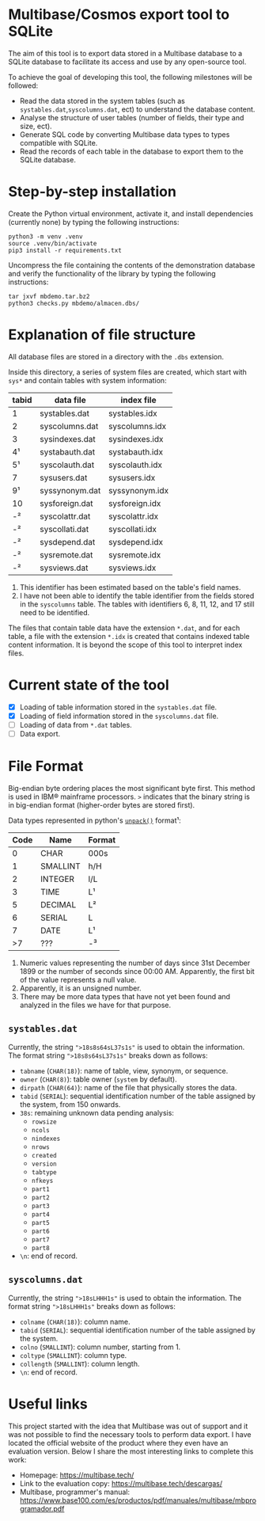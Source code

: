 # Multibase/Cosmos export tool to SQLite

The aim of this tool is to export data stored in a Multibase database to a SQLite database to facilitate its access and use by any open-source tool.

To achieve the goal of developing this tool, the following milestones will be followed:

- Read the data stored in the system tables (such as `systables.dat`,`syscolumns.dat`, ect) to understand the database content.
- Analyse the structure of user tables (number of fields, their type and size, ect).
- Generate SQL code by converting Multibase data types to types compatible with SQLite.
- Read the records of each table in the database to export them to the SQLite database.

# Step-by-step installation

Create the Python virtual environment, activate it, and install dependencies (currently none) by typing the following instructions:

    python3 -m venv .venv
    source .venv/bin/activate
    pip3 install -r requirements.txt

Uncompress the file containing the contents of the demonstration database and verify the functionality of the library by typing the following instructions:

    tar jxvf mbdemo.tar.bz2
    python3 checks.py mbdemo/almacen.dbs/

# Explanation of file structure

All database files are stored in a directory with the `.dbs` extension. 

Inside this directory, a series of system files are created, which start with `sys*` and contain tables with system information:

| tabid | data file      | index file     |
|-------|----------------|----------------|
| 1     | systables.dat  | systables.idx  |
| 2     | syscolumns.dat | syscolumns.idx |
| 3     | sysindexes.dat | sysindexes.idx |
| 4¹    | systabauth.dat | systabauth.idx |
| 5¹    | syscolauth.dat | syscolauth.idx |
| 7     | sysusers.dat   | sysusers.idx   |
| 9¹    | syssynonym.dat | syssynonym.idx |
| 10    | sysforeign.dat | sysforeign.idx |
| -²    | syscolattr.dat | syscolattr.idx |
| -²    | syscollati.dat | syscollati.idx |
| -²    | sysdepend.dat  | sysdepend.idx  |
| -²    | sysremote.dat  | sysremote.idx  |
| -²    | sysviews.dat   | sysviews.idx   |

1. This identifier has been estimated based on the table's field names.
2. I have not been able to identify the table identifier from the fields stored in the `syscolumns` table. The tables with identifiers 6, 8, 11, 12, and 17 still need to be identified.

The files that contain table data have the extension `*.dat`, and for each table, a file with the extension `*.idx` is created that contains indexed table content information. It is beyond the scope of this tool to interpret index files.

# Current state of the tool

- [x] Loading of table information stored in the `systables.dat` file.
- [x] Loading of field information stored in the `syscolumns.dat` file.
- [ ] Loading of data from `*.dat` tables.
- [ ] Data export.

# File Format
Big-endian byte ordering places the most significant byte first. This method is used in IBM® mainframe processors. `>` indicates that the binary string is in big-endian format (higher-order bytes are stored first).

Data types represented in python's [`unpack()`](https://docs.python.org/3/library/struct.html#format-characters) format¹:

| Code | Name       | Format |
|------|------------|--------|
| 0    | CHAR       | 000s   |
| 1    | SMALLINT   | h/H    |
| 2    | INTEGER    | l/L    |
| 3    | TIME       | L¹     |
| 5    | DECIMAL    | L²     |
| 6    | SERIAL     | L      |
| 7    | DATE       | L¹     |
| >7   | ???        | -³     |

1. Numeric values representing the number of days since 31st December 1899 or the number of seconds since 00:00 AM. Apparently, the first bit of the value represents a null value.
2. Apparently, it is an unsigned number.
3. There may be more data types that have not yet been found and analyzed in the files we have for that purpose.

## `systables.dat`
Currently, the string `">18s8s64sL37s1s"` is used to obtain the information. The format string `">18s8s64sL37s1s"` breaks down as follows:

- `tabname` (`CHAR(18)`): name of table, view, synonym, or sequence.
- `owner` (`CHAR(8)`): table owner (`system` by default).
- `dirpath` (`CHAR(64)`): name of the file that physically stores the data.
- `tabid` (`SERIAL`): sequential identification number of the table assigned by the system, from 150 onwards.
- `38s`: remaining unknown data pending analysis:
  - `rowsize`
  - `ncols`
  - `nindexes`
  - `nrows`
  - `created`
  - `version`
  - `tabtype`
  - `nfkeys`
  - `part1`
  - `part2`
  - `part3`
  - `part4`
  - `part5`
  - `part6`
  - `part7`
  - `part8`
- `\n`: end of record.

## `syscolumns.dat`
Currently, the string `">18sLHHH1s"` is used to obtain the information. The format string `">18sLHHH1s"` breaks down as follows:

- `colname` (`CHAR(18)`): column name.
- `tabid` (`SERIAL`): sequential identification number of the table assigned by the system.
- `colno` (`SMALLINT`): column number, starting from 1.
- `coltype` (`SMALLINT`): column type.
- `collength` (`SMALLINT`): column length.
- `\n`: end of record.

# Useful links

This project started with the idea that Multibase was out of support and it was not possible to find the necessary tools to perform data export. I have located the official website of the product where they even have an evaluation version. Below I share the most interesting links to complete this work:

* Homepage: https://multibase.tech/
* Link to the evaluation copy: https://multibase.tech/descargas/
* Multibase, programmer's manual: https://www.base100.com/es/productos/pdf/manuales/multibase/mbprogramador.pdf